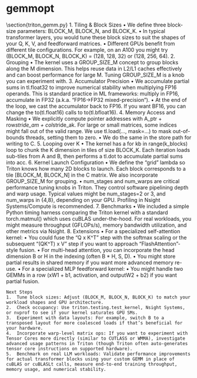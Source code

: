 # gemmopt

\section{triton_gemm.py}
	1.	Tiling & Block Sizes
	•	We define three block-size parameters: BLOCK_M, BLOCK_N, and BLOCK_K.
	•	In typical transformer layers, you would tune these block sizes to suit the shapes of your Q, K, V, and feedforward matrices.
	•	Different GPUs benefit from different tile configurations. For example, on an A100 you might try (BLOCK_M, BLOCK_N, BLOCK_K) = (128, 128, 32) or (128, 256, 64).
	2.	Grouping
	•	The kernel uses a GROUP_SIZE_M concept to group blocks along the M dimension. This helps reuse data in L2/L1 caches effectively and can boost performance for large M. Tuning GROUP_SIZE_M is a knob you can experiment with.
	3.	Accumulator Precision
	•	We accumulate partial sums in tl.float32 to improve numerical stability when multiplying FP16 operands. This is standard practice in ML frameworks: multiply in FP16, accumulate in FP32 (a.k.a. “FP16->FP32 mixed-precision”).
	•	At the end of the loop, we cast the accumulator back to FP16. If you want BF16, you can change the to(tl.float16) calls to to(tl.bfloat16).
	4.	Memory Access and Masking
	•	We explicitly compute pointer addresses with A_ptr + row*stride_am + col*stride_ak. For large or small matrices, some indices might fall out of the valid range. We use tl.load(..., mask=...) to mask out-of-bounds threads, setting them to zero.
	•	We do the same in the store path for writing to C.
	5.	Looping over K
	•	The kernel has a for kb in range(k_blocks) loop to chunk the K dimension in tiles of size BLOCK_K. Each iteration loads sub-tiles from A and B, then performs a tl.dot to accumulate partial sums into acc.
	6.	Kernel Launch Configuration
	•	We define the “grid” lambda so Triton knows how many 2D blocks to launch. Each block corresponds to a tile [BLOCK_M, BLOCK_N] in the C matrix. We also incorporate GROUP_SIZE_M for grouping.
	•	num_stages and num_warps are critical performance tuning knobs in Triton. They control software pipelining depth and warp usage. Typical values might be num_stages=2 or 3, and num_warps in {4,8}, depending on your GPU. Profiling in Nsight Systems/Compute is recommended.
	7.	Benchmarks
	•	We included a simple Python timing harness comparing the Triton kernel with a standard torch.matmul() which uses cuBLAS under-the-hood. For real workloads, you might measure throughput (GFLOPs/s), memory bandwidth utilization, and other metrics via Nsight.
	8.	Extensions
	•	For a specialized self-attention kernel:
	•	You could fuse the “Q x K^T” step with the softmax scaling or the subsequent “(QK^T) x V” step if you want to approach “FlashAttention”-style fusion.
	•	For multi-head attention, you can incorporate the head dimension B or H in the indexing (often B * H, S, D).
	•	You might store partial results in shared memory if you want more advanced memory re-use.
	•	For a specialized MLP feedforward kernel:
	•	You might handle two GEMMs in a row (xW1 + b1, activation, and outputW2 + b2) if you want partial fusion.

    Next Steps
	1.	Tune block sizes: Adjust (BLOCK_M, BLOCK_N, BLOCK_K) to match your workload shapes and GPU architecture.
	2.	Check occupancy: Use triton.testing.test_kernel, Nsight Systems, or nvprof to see if your kernel saturates GPU SMs.
	3.	Experiment with data layouts: For example, switch B to a transposed layout for more coalesced loads if that’s beneficial for your hardware.
	4.	Incorporate warp-level matrix ops: If you want to experiment with Tensor Cores more directly (similar to CUTLASS or WMMA), investigate advanced usage patterns in Triton (though Triton often auto-generates tensor core instructions on supported hardware).
	5.	Benchmark on real LLM workloads: Validate performance improvements for actual transformer blocks using your custom GEMM in place of cuBLAS or cuBLASLt calls, measure end-to-end training throughput, memory usage, and numerical stability.